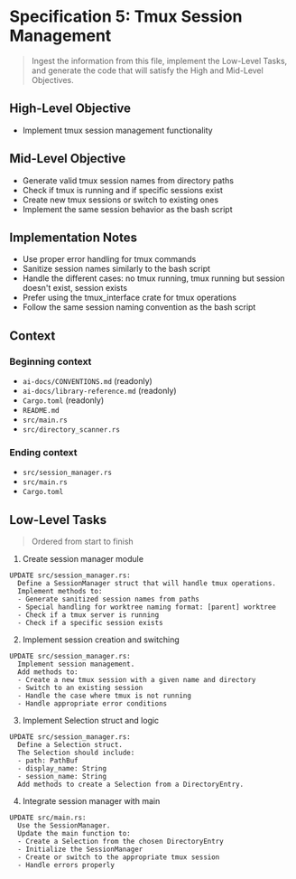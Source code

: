 # Specification 5: Tmux Session Management

> Ingest the information from this file, implement the Low-Level Tasks, and generate the code that will satisfy the High and Mid-Level Objectives.

## High-Level Objective

- Implement tmux session management functionality

## Mid-Level Objective

- Generate valid tmux session names from directory paths
- Check if tmux is running and if specific sessions exist
- Create new tmux sessions or switch to existing ones
- Implement the same session behavior as the bash script

## Implementation Notes

- Use proper error handling for tmux commands
- Sanitize session names similarly to the bash script
- Handle the different cases: no tmux running, tmux running but session doesn't exist, session exists
- Prefer using the tmux_interface crate for tmux operations
- Follow the same session naming convention as the bash script

## Context

### Beginning context

- `ai-docs/CONVENTIONS.md` (readonly)
- `ai-docs/library-reference.md` (readonly)
- `Cargo.toml` (readonly)
- `README.md`
- `src/main.rs`
- `src/directory_scanner.rs`

### Ending context

- `src/session_manager.rs`
- `src/main.rs`
- `Cargo.toml`

## Low-Level Tasks

> Ordered from start to finish

1. Create session manager module

```aider
UPDATE src/session_manager.rs:
  Define a SessionManager struct that will handle tmux operations.
  Implement methods to:
  - Generate sanitized session names from paths
  - Special handling for worktree naming format: [parent] worktree
  - Check if a tmux server is running
  - Check if a specific session exists
```

2. Implement session creation and switching

```aider
UPDATE src/session_manager.rs:
  Implement session management.
  Add methods to:
  - Create a new tmux session with a given name and directory
  - Switch to an existing session
  - Handle the case where tmux is not running
  - Handle appropriate error conditions
```

3. Implement Selection struct and logic

```aider
UPDATE src/session_manager.rs:
  Define a Selection struct.
  The Selection should include:
  - path: PathBuf
  - display_name: String
  - session_name: String
  Add methods to create a Selection from a DirectoryEntry.
```

4. Integrate session manager with main

```aider
UPDATE src/main.rs:
  Use the SessionManager.
  Update the main function to:
  - Create a Selection from the chosen DirectoryEntry
  - Initialize the SessionManager
  - Create or switch to the appropriate tmux session
  - Handle errors properly
```
